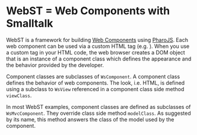 # WebST = Web Components with Smalltalk
WebST is a framework for building [Web Components](https://www.webcomponents.org/) using [PharoJS](https://github.com/PharoJS/PharoJS). 
Each web component can be used via a custom HTML tag (e.g. <ws-counter>). When you use a custom tag in your HTML code, the web browser creates a DOM object that is an instance of a component class which defines the appearance and the behavior provided by the developer.

Component classes are subclasses of `WsComponent`. A component class defines the behavior of web components.
The look, i.e. HTML, is defined using a subclass to `WsView` referenced in a component class side method `viewClass`.

In most WebST examples, component classes are defined as subclasses of `WsMvcComponent`. 
They override class side method `modelClass`.
As suggested by its name, this method answers the class of the model used by the component.
